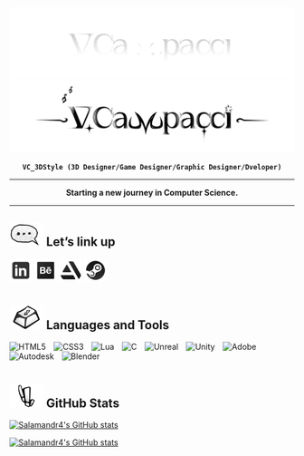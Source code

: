 <!-- Custom Banner Designed by myself -->

<!-- Dark mode banner (shows only in dark mode) -->
<img alt="BannerGithub-ViniciusCampacci-" src="assets/BannerGit-ViniciusCampacci.svg#gh-dark-mode-only" />

<!-- Light mode banner (shows only in light mode) -->
<img alt="BannerGithub-ViniciusCampacci" src="assets/BannerGit-ViniciusCampacci-Dark.svg#gh-light-mode-only" />


<p align="center">
  <b><code>VC_3DStyle (3D Designer/Game Designer/Graphic Designer/Dveloper)</code></b>
</p>

---

<p align="center">
  <b>Starting a new journey in Computer Science.</b>
</p>

---

<!-- Custom Icon Designed by myself -->
## <img align="bottom" alt="NetworkIcon" width="60px" src="assets/NetworkIcon-teste.svg" /> Let’s link up

<p align="left">
  <a href="https://www.linkedin.com/in/vinicius-campacci/" target="_blank">
    <img alt="LinkedIn" width="40" src="assets/icons8-linkedin.svg" /></a>
  <a href="https://www.behance.net/viniciucampacci" target="_blank">
    <img alt="Behance" width="40" src="assets/icons8-behance.svg" /></a>
  <a href="https://www.artstation.com/viniciuscampacci" target="_blank">
    <img alt="Artstation" width="40" src="assets/icons8-artstation.svg" /></a>
  <a href="https://steamcommunity.com/id/joseph91771/" target="_blank">
    <img alt="Steam" width="40" src="assets/icons8-steam.svg" /></a>
</p>

#

<!-- Custom Icon Designed by myself -->
## <img align="bottom" alt="NetworkIcon" width="60px" src="assets/Tools-Icon.svg" /> Languages and Tools


<!-- Dark and Light mode badges -->
<!-- HTML5 -->
<picture>
  <source srcset="https://img.shields.io/badge/HTML5-0D1117?style=for-the-badge&logo=html5&logoColor=white" media="(prefers-color-scheme: dark)" />
  <source srcset="https://img.shields.io/badge/HTML5-ffffff?style=for-the-badge&logo=html5&logoColor=black" media="(prefers-color-scheme: light), (prefers-color-scheme: no-preference)" />
  <img src="https://img.shields.io/badge/HTML5-0D1117?style=for-the-badge&logo=html5&logoColor=white" alt="HTML5" style="padding-right:10px;" />
</picture>

<!-- CSS3 -->
<picture>
  <source srcset="https://img.shields.io/badge/CSS3-0D1117?style=for-the-badge&logo=css3&logoColor=white" media="(prefers-color-scheme: dark)" />
  <source srcset="https://img.shields.io/badge/CSS3-ffffff?style=for-the-badge&logo=css3&logoColor=black" media="(prefers-color-scheme: light), (prefers-color-scheme: no-preference)" />
  <img src="https://img.shields.io/badge/CSS3-0D1117?style=for-the-badge&logo=css3&logoColor=white" alt="CSS3" style="padding-right:10px;" />
</picture>

<!-- Lua -->
<picture>
  <source srcset="https://img.shields.io/badge/Lua-0D1117?style=for-the-badge&logo=lua&logoColor=white" media="(prefers-color-scheme: dark)" />
  <source srcset="https://img.shields.io/badge/Lua-ffffff?style=for-the-badge&logo=lua&logoColor=black" media="(prefers-color-scheme: light), (prefers-color-scheme: no-preference)" />
  <img src="https://img.shields.io/badge/Lua-0D1117?style=for-the-badge&logo=lua&logoColor=white" alt="Lua" style="padding-right:10px;" />
</picture>

<!-- C -->
<picture>
  <source srcset="https://img.shields.io/badge/C-0D1117?style=for-the-badge&logo=c&logoColor=white" media="(prefers-color-scheme: dark)" />
  <source srcset="https://img.shields.io/badge/C-ffffff?style=for-the-badge&logo=c&logoColor=black" media="(prefers-color-scheme: light), (prefers-color-scheme: no-preference)" />
  <img src="https://img.shields.io/badge/C-0D1117?style=for-the-badge&logo=c&logoColor=white" alt="C" style="padding-right:10px;" />
</picture>

<!-- Unreal -->
<picture>
  <source srcset="https://img.shields.io/badge/Unreal-0D1117?style=for-the-badge&logo=unrealengine&logoColor=white" media="(prefers-color-scheme: dark)" />
  <source srcset="https://img.shields.io/badge/Unreal-ffffff?style=for-the-badge&logo=unrealengine&logoColor=black" media="(prefers-color-scheme: light), (prefers-color-scheme: no-preference)" />
  <img src="https://img.shields.io/badge/Unreal-0D1117?style=for-the-badge&logo=unrealengine&logoColor=white" alt="Unreal" style="padding-right:10px;" />
</picture>

<!-- Unity -->
<picture>
  <source srcset="https://img.shields.io/badge/Unity-0D1117?style=for-the-badge&logo=unity&logoColor=white" media="(prefers-color-scheme: dark)" />
  <source srcset="https://img.shields.io/badge/Unity-ffffff?style=for-the-badge&logo=unity&logoColor=black" media="(prefers-color-scheme: light), (prefers-color-scheme: no-preference)" />
  <img src="https://img.shields.io/badge/Unity-0D1117?style=for-the-badge&logo=unity&logoColor=white" alt="Unity" style="padding-right:10px;" />
</picture>

<!-- Adobe -->
<picture>
  <source srcset="https://img.shields.io/badge/Adobe-0D1117?style=for-the-badge&logo=adobe&logoColor=white" media="(prefers-color-scheme: dark)" />
  <source srcset="https://img.shields.io/badge/Adobe-ffffff?style=for-the-badge&logo=adobe&logoColor=black" media="(prefers-color-scheme: light), (prefers-color-scheme: no-preference)" />
  <img src="https://img.shields.io/badge/Adobe-0D1117?style=for-the-badge&logo=adobe&logoColor=white" alt="Adobe" style="padding-right:10px;" />
</picture>

<!-- Autodesk -->
<picture>
  <source srcset="https://img.shields.io/badge/Autodesk-0D1117?style=for-the-badge&logo=autodesk&logoColor=white" media="(prefers-color-scheme: dark)" />
  <source srcset="https://img.shields.io/badge/Autodesk-ffffff?style=for-the-badge&logo=autodesk&logoColor=black" media="(prefers-color-scheme: light), (prefers-color-scheme: no-preference)" />
  <img src="https://img.shields.io/badge/Autodesk-0D1117?style=for-the-badge&logo=autodesk&logoColor=white" alt="Autodesk" style="padding-right:10px;" />
</picture>

<!-- Blender -->
<picture>
  <source srcset="https://img.shields.io/badge/Blender-0D1117?style=for-the-badge&logo=Blender&logoColor=white" media="(prefers-color-scheme: dark)" />
  <source srcset="https://img.shields.io/badge/Blender-ffffff?style=for-the-badge&logo=Blender&logoColor=black" media="(prefers-color-scheme: light), (prefers-color-scheme: no-preference)" />
  <img src="https://img.shields.io/badge/Blender-0D1117?style=for-the-badge&logo=Blender&logoColor=white" alt="Blender" style="padding-right:10px;" />
</picture>
<!-- Credits to img.shield.io for the badge -->

#

<!-- Custom Icon Designed by myself -->
## <img align="bottom" alt="NetworkIcon" width="60px" src="assets/Stats-Icon.svg" /> GitHub Stats

<!-- Dark mode card -->
[![Salamandr4's GitHub stats](https://github-readme-stats.vercel.app/api?username=Salamandr4&theme=ambient_gradient&hide_border=false&include_all_commits=false&count_private=false&show_icons=true&bg_color=00000000#gh-dark-mode-only)](https://github.com/Salamandr4/github-readme-stats#gh-dark-mode-only)

<!-- Light mode card -->
[![Salamandr4's GitHub stats](https://github-readme-stats.vercel.app/api?username=Salamandr4&theme=default&hide_border=false&include_all_commits=false&count_private=false&show_icons=true&bg_color=ffffff&title_color=0D1117&text_color=0D1117&icon_color=0D1117#gh-light-mode-only)](https://github.com/Salamandr4/github-readme-stats#gh-light-mode-only)

<!-- Credits to GitHub Readme Stats for the stats panels-->
